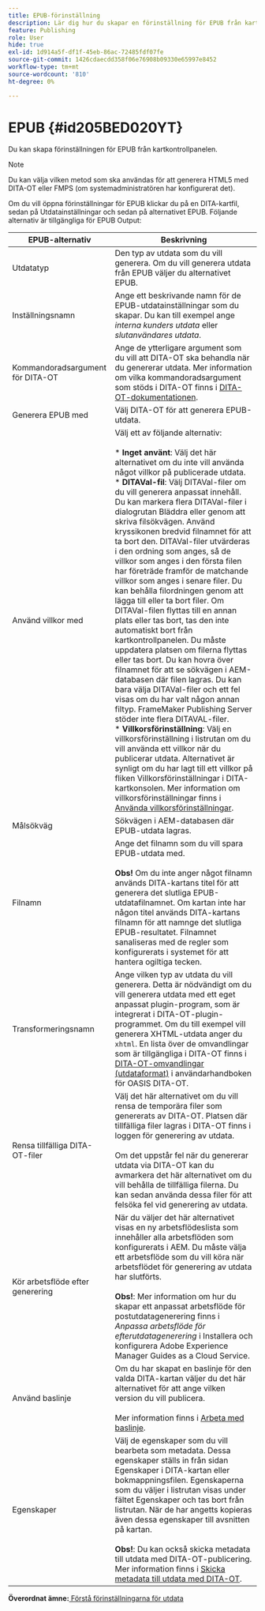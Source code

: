 ```yaml
---
title: EPUB-förinställning
description: Lär dig hur du skapar en förinställning för EPUB från kartpanelen. Konfigurera förinställningen för EPUB-utdata i AEM Guides.
feature: Publishing
role: User
hide: true
exl-id: 1d914a5f-df1f-45eb-86ac-72485fdf07fe
source-git-commit: 1426cdaecdd358f06e76908b09330e65997e8452
workflow-type: tm+mt
source-wordcount: '810'
ht-degree: 0%

---
```


# EPUB {#id205BED020YT}

Du kan skapa förinställningen för EPUB från kartkontrollpanelen.

>[!NOTE]
>
> Du kan välja vilken metod som ska användas för att generera HTML5 med DITA-OT eller FMPS \(om systemadministratören har konfigurerat det\).

Om du vill öppna förinställningar för EPUB klickar du på en DITA-kartfil, sedan på Utdatainställningar och sedan på alternativet EPUB. Följande alternativ är tillgängliga för EPUB Output:

| EPUB-alternativ | Beskrivning |
| --- | --- |
| Utdatatyp | Den typ av utdata som du vill generera. Om du vill generera utdata från EPUB väljer du alternativet EPUB. |
| Inställningsnamn | Ange ett beskrivande namn för de EPUB-utdatainställningar som du skapar. Du kan till exempel ange _interna kunders utdata_ eller _slutanvändares utdata_. |
| Kommandoradsargument för DITA-OT | Ange de ytterligare argument som du vill att DITA-OT ska behandla när du genererar utdata. Mer information om vilka kommandoradsargument som stöds i DITA-OT finns i [DITA-OT-dokumentationen](https://www.dita-ot.org/). |
| Generera EPUB med | Välj DITA-OT för att generera EPUB-utdata. |
| Använd villkor med | Välj ett av följande alternativ:<br><br>* **Inget använt**: Välj det här alternativet om du inte vill använda något villkor på publicerade utdata.<br>* **DITAVal-fil**: Välj DITAVal-filer om du vill generera anpassat innehåll. Du kan markera flera DITAVal-filer i dialogrutan Bläddra eller genom att skriva filsökvägen. Använd kryssikonen bredvid filnamnet för att ta bort den. DITAVal-filer utvärderas i den ordning som anges, så de villkor som anges i den första filen har företräde framför de matchande villkor som anges i senare filer. Du kan behålla filordningen genom att lägga till eller ta bort filer. Om DITAVal-filen flyttas till en annan plats eller tas bort, tas den inte automatiskt bort från kartkontrollpanelen. Du måste uppdatera platsen om filerna flyttas eller tas bort. Du kan hovra över filnamnet för att se sökvägen i AEM-databasen där filen lagras. Du kan bara välja DITAVal-filer och ett fel visas om du har valt någon annan filtyp. FrameMaker Publishing Server stöder inte flera DITAVAL-filer.<br>* **Villkorsförinställning**: Välj en villkorsförinställning i listrutan om du vill använda ett villkor när du publicerar utdata. Alternativet är synligt om du har lagt till ett villkor på fliken Villkorsförinställningar i DITA-kartkonsolen. Mer information om villkorsförinställningar finns i [Använda villkorsförinställningar](generate-output-use-condition-presets.md#id1825FL004PN). |
| Målsökväg | Sökvägen i AEM-databasen där EPUB-utdata lagras. |
| Filnamn | Ange det filnamn som du vill spara EPUB-utdata med.<br><br>**Obs!** Om du inte anger något filnamn används DITA-kartans titel för att generera det slutliga EPUB-utdatafilnamnet. Om kartan inte har någon titel används DITA-kartans filnamn för att namnge det slutliga EPUB-resultatet. Filnamnet sanaliseras med de regler som konfigurerats i systemet för att hantera ogiltiga tecken. |
| Transformeringsnamn | Ange vilken typ av utdata du vill generera. Detta är nödvändigt om du vill generera utdata med ett eget anpassat plugin-program, som är integrerat i DITA-OT-plugin-programmet. Om du till exempel vill generera XHTML-utdata anger du `xhtml`. En lista över de omvandlingar som är tillgängliga i DITA-OT finns i [DITA-OT-omvandlingar (utdataformat)](http://www.dita-ot.org/2.3/user-guide/AvailableTransforms.md) i användarhandboken för OASIS DITA-OT. |
| Rensa tillfälliga DITA-OT-filer | Välj det här alternativet om du vill rensa de temporära filer som genererats av DITA-OT. Platsen där tillfälliga filer lagras i DITA-OT finns i loggen för generering av utdata.<br><br>Om det uppstår fel när du genererar utdata via DITA-OT kan du avmarkera det här alternativet om du vill behålla de tillfälliga filerna. Du kan sedan använda dessa filer för att felsöka fel vid generering av utdata. |
| Kör arbetsflöde efter generering | När du väljer det här alternativet visas en ny arbetsflödeslista som innehåller alla arbetsflöden som konfigurerats i AEM. Du måste välja ett arbetsflöde som du vill köra när arbetsflödet för generering av utdata har slutförts.<br><br>**Obs!**: Mer information om hur du skapar ett anpassat arbetsflöde för postutdatagenerering finns i _Anpassa arbetsflöde för efterutdatagenerering_ i Installera och konfigurera Adobe Experience Manager Guides as a Cloud Service. |
| Använd baslinje | Om du har skapat en baslinje för den valda DITA-kartan väljer du det här alternativet för att ange vilken version du vill publicera.<br><br>Mer information finns i [Arbeta med baslinje](generate-output-use-baseline-for-publishing.md#id1825FI0J0PF). |
| Egenskaper | Välj de egenskaper som du vill bearbeta som metadata. Dessa egenskaper ställs in från sidan Egenskaper i DITA-kartan eller bokmappningsfilen. Egenskaperna som du väljer i listrutan visas under fältet Egenskaper och tas bort från listrutan. När de har angetts kopieras även dessa egenskaper till avsnitten på kartan.<br><br>**Obs!**: Du kan också skicka metadata till utdata med DITA-OT-publicering. Mer information finns i [Skicka metadata till utdata med DITA-OT](pass-metadata-dita-ot.md#id21BJ00QD0XA). |

**Överordnat ämne:**&#x200B;[&#x200B; Förstå förinställningarna för utdata](generate-output-understand-presets.md)
